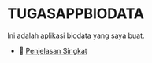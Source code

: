 
# TUGASAPPBIODATA

Ini adalah aplikasi biodata yang saya buat. 
- 📝 [Penjelasan Singkat](#short-desc)
